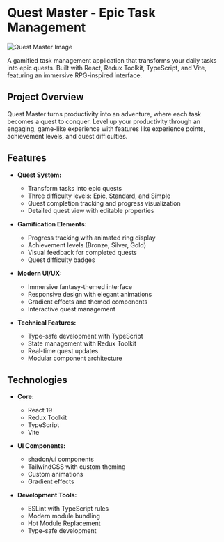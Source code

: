 # Quest Master - Epic Task Management

![Quest Master Image](https://github.com/user-attachments/assets/f8476995-46e8-423c-b41b-2feecda33897)


A gamified task management application that transforms your daily tasks into epic quests. Built with React, Redux Toolkit, TypeScript, and Vite, featuring an immersive RPG-inspired interface.

## Project Overview

Quest Master turns productivity into an adventure, where each task becomes a quest to conquer. Level up your productivity through an engaging, game-like experience with features like experience points, achievement levels, and quest difficulties.

## Features

- **Quest System:**
  - Transform tasks into epic quests
  - Three difficulty levels: Epic, Standard, and Simple
  - Quest completion tracking and progress visualization
  - Detailed quest view with editable properties

- **Gamification Elements:**
  - Progress tracking with animated ring display
  - Achievement levels (Bronze, Silver, Gold)
  - Visual feedback for completed quests
  - Quest difficulty badges

- **Modern UI/UX:**
  - Immersive fantasy-themed interface
  - Responsive design with elegant animations
  - Gradient effects and themed components
  - Interactive quest management

- **Technical Features:**
  - Type-safe development with TypeScript
  - State management with Redux Toolkit
  - Real-time quest updates
  - Modular component architecture

## Technologies

- **Core:**
  - React 19
  - Redux Toolkit
  - TypeScript
  - Vite

- **UI Components:**
  - shadcn/ui components
  - TailwindCSS with custom theming
  - Custom animations
  - Gradient effects

- **Development Tools:**
  - ESLint with TypeScript rules
  - Modern module bundling
  - Hot Module Replacement
  - Type-safe development

